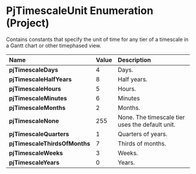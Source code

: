 
# PjTimescaleUnit Enumeration (Project)

Contains constants that specify the unit of time for any tier of a timescale in a Gantt chart or other timephased view. 



|**Name**|**Value**|**Description**|
|:-----|:-----|:-----|
|**pjTimescaleDays**|4|Days.|
|**pjTimescaleHalfYears**|8|Half years.|
|**pjTimescaleHours**|5|Hours.|
|**pjTimescaleMinutes**|6|Minutes|
|**pjTimescaleMonths**|2|Months.|
|**pjTimescaleNone**|255|None. The timescale tier uses the default unit.|
|**pjTimescaleQuarters**|1|Quarters of years.|
|**pjTimescaleThirdsOfMonths**|7|Thirds of months.|
|**pjTimescaleWeeks**|3|Weeks.|
|**pjTimescaleYears**|0|Years.|
